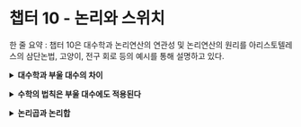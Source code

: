 # 챕터 10 - 논리와 스위치

한 줄 요약 : 챕터 10은 대수학과 논리연산의 연관성 및 논리연산의 원리를 아리스토텔레스의 삼단논법, 고양이, 전구 회로 등의 예시를 통해 설명하고 있다.

<p>
<details >
  <summary>
    <b>대수학과 부울 대수의 차이</b>
  </summary>
  <div style="margin: 10px 0;">
      <div>
          <table>
              <thead>
                  <tr>
                      <th>구분</th>
                      <th>피연산자</th>
                      <th>연산자</th>
                      <th>0의 의미</th>
                      <th>1의 의미</th>
                  </tr>
              </thead>
              <tbody>
                  <tr>
                      <td>대수학</td>
                      <td>숫자</td>
                      <td>숫자들의 조합 방법을 결정함</td>
                      <td>숫자 0</td>
                      <td>숫자 1</td>
                  </tr>
                  <tr>
                      <td>부울 대수</td>
                      <td>종류(class)</td>
                      <td>종류들의 집합 관계를 결정함</td>
                      <td>공집합(empty set)</td>
                      <td>전체집합(universe)</td>
                  </tr>
              </tbody>
          </table>
      </div>
  </div>
</details>
</p>

<p>
<details >
  <summary>
    <b>수학의 법칙은 부울 대수에도 적용된다</b>
  </summary>
  <div style="margin: 10px 0;">
      <ul>
          <li>교환 법칙 : 덧셈 또는 곱셈의 피연산자들은 서로 교환 가능하며, 뺄셈과 나눗셈의 피연산자들은 서로 교환이 불가능하다.</li>
          <pre><code><span>A + B = B + A</span></code></pre>
          <li>결합 법칙 : 덧셈 또는 곱셈으로만 구성된 식의 경우 우선순위가 바뀌어도 그 결과는 같다.</li>
          <pre><code><span>A + (B + C) = (A + B) + c</span></code></pre>
          <li>배분 법칙 : 곱셈과 나눗셈 연산은 덧셈과 뺄셈 연산에 대하여 연산자를 배분할 수 있다.</li>
          <pre><code><span>A × (B + C) = (A × B) + (A × C)</span></code></pre>
      </ul>
  </div>
</details>
</p>

<p>
    <details >
      <summary>
        <b>논리곱과 논리합</b>
      </summary>
      <div style="margin: 10px 0;">
          <ul>
              <li>OR는 +, AND는 ×, NOT은 1-E을 의미한다.</li>
              <pre><code><span>A + B = A OR B = A 또는 B</span></code></pre>
              <pre><code><span>A × B = A AND B = A와 B</span></code></pre>
              <li>그리고, 문자를 조건에 따라 1(참)과 0(거짓)으로 대입하여 대수학의 연산 방식으로 연산하면 그 결과가 0 또는 1이 된다.</li>
              <p>수컷을 M, 암컷을 F, 흰색을 W라고 했을 때, 흰색 암컷 고양이는 다음과 같은 논리식으로 나타낼 수 있다.</p>
              <pre><code><span>F × W = 1 × 1 = 1</span></code></pre>
              <li>병렬 회로는 OR, 직렬 회로는 AND</li>
              <img width="400" src="./images/02_01_chapter10.png">
              <img width="400" src="./images/02_02_chapter10.png">
          </ul>
      </div>
    </details>
</p>

